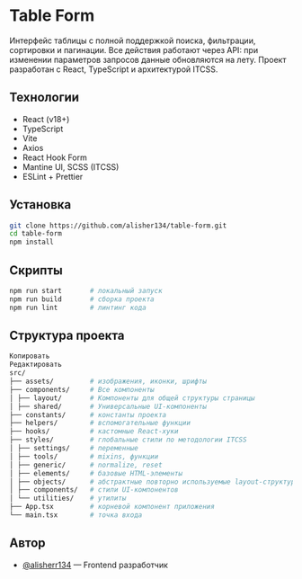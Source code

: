 # Table Form

Интерфейс таблицы с полной поддержкой поиска, фильтрации, сортировки и пагинации. Все действия работают через API: при изменении параметров запросов данные обновляются на лету.
Проект разработан с React, TypeScript и архитектурой ITCSS.

## Технологии

- React (v18+)
- TypeScript
- Vite
- Axios
- React Hook Form
- Mantine UI, SCSS (ITCSS)
- ESLint + Prettier

## Установка

```bash
git clone https://github.com/alisher134/table-form.git
cd table-form
npm install
```

## Скрипты

```bash
npm run start       # локальный запуск
npm run build       # сборка проекта
npm run lint        # линтинг кода
```

## Структура проекта
```bash
Копировать
Редактировать
src/
├── assets/         # изображения, иконки, шрифты
├── components/     # Все компоненты
│ ├── layout/       # Компоненты для общей структуры страницы
│ ├── shared/       # Универсальные UI-компоненты
├── constants/      # константы проекта
├── helpers/        # вспомогательные функции
├── hooks/          # кастомные React-хуки
├── styles/         # глобальные стили по методологии ITCSS
│ ├── settings/     # переменные
│ ├── tools/        # mixins, функции
│ ├── generic/      # normalize, reset
│ ├── elements/     # базовые HTML-элементы
│ ├── objects/      # абстрактные повторно используемые layout-структуры
│ ├── components/   # стили UI-компонентов
│ └── utilities/    # утилиты
├── App.tsx         # корневой компонент приложения
└── main.tsx        # точка входа
```

## Автор

- [@alisherr134](https://t.me/alisherr134) — Frontend разработчик  
